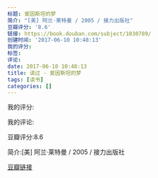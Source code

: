 ```yaml
---
标题: 爱因斯坦的梦
简介: "[美] 阿兰·莱特曼 / 2005 / 接力出版社"
豆瓣评分: '8.6'
链接: https://book.douban.com/subject/1030789/
创建时间: '2017-06-10 10:48:13'
我的评分:
标签:
评论:
date: 2017-06-10 10:48:13
title: 读过 - 爱因斯坦的梦
tags: [读书]
categories: []
---
```


我的评分:

我的评论:

豆瓣评分:8.6

简介:[美] 阿兰·莱特曼 / 2005 / 接力出版社

[豆瓣链接](https://book.douban.com/subject/1030789/)

